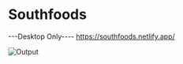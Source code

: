 # Southfoods
---Desktop Only----
https://southfoods.netlify.app/

![Output](https://user-images.githubusercontent.com/108709880/216773277-8633a1d6-95f3-45b9-bb4d-334f257c1a22.png)

